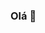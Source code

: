 ### Olá 👋

<!--
**WendellAngello/WendellAngello** is a ✨ _special_ ✨ repository because its `README.md` (this file) appears on your GitHub profile.

- 🌱 Estudando Java
- 📫 e-mail: wendellvangelo@gmail.com

